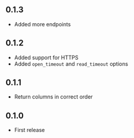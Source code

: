## 0.1.3

- Added more endpoints

## 0.1.2

- Added support for HTTPS
- Added `open_timeout` and `read_timeout` options

## 0.1.1

- Return columns in correct order

## 0.1.0

- First release
